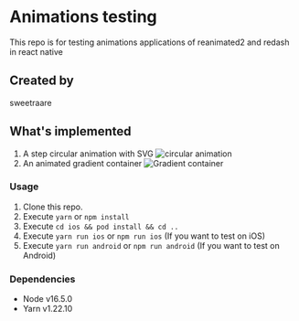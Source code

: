 # Animations testing

This repo is for testing animations applications of reanimated2 and redash in react native

## Created by

sweetraare

## What's implemented

1. A step circular animation with SVG
   ![circular animation](https://res.cloudinary.com/sweetraare/image/upload/v1630195087/Git%20READMEs/ScreenFlow_iy2zzw.gif)
1. An animated gradient container
   ![Gradient container](https://res.cloudinary.com/sweetraare/image/upload/v1630195577/Git%20READMEs/gradient_container_bnaylz.gif)

### Usage

1. Clone this repo.
1. Execute `yarn` or `npm install`
1. Execute `cd ios && pod install && cd ..`
1. Execute `yarn run ios` or `npm run ios` (If you want to test on iOS)
1. Execute `yarn run android` or `npm run android` (If you want to test on Android)

### Dependencies

- Node v16.5.0
- Yarn v1.22.10
